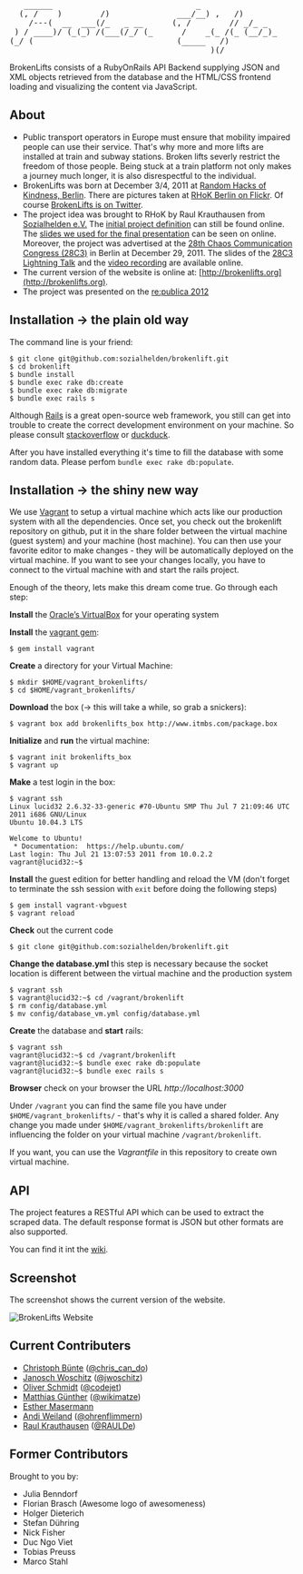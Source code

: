 <pre>   ______                              _
  (, /    )        /)              ___/__) ,   /)
    /---(  __  ___(/_   _ __      (, /        // _/_ _
 ) / ____)/ (_(_) /(___(/_/ (_      /    _(_ /(_ (__/_)_
(_/ (                              (_____   /)
                                          )(/
</pre>

BrokenLifts consists of a RubyOnRails API Backend supplying JSON and XML objects retrieved from
the database and the HTML/CSS frontend loading and visualizing the content via JavaScript.


## About
- Public transport operators in Europe must ensure that mobility impaired
  people can use their service. That's why more and more lifts are
  installed at train and subway stations. Broken lifts severly restrict
  the freedom of those people. Being stuck at a train platform not only
  makes a journey much longer, it is also disrespectful to the individual.
- BrokenLifts was born at December 3/4, 2011 at
  [Random Hacks of Kindness, Berlin](http://www.rhok.org/event/berlin-germany). There are pictures taken at
  [RHoK Berlin on Flickr](http://www.flickr.com/photos/tags/rhokbln/). Of course
  [BrokenLifts is on Twitter](https://twitter.com/#!/brokenlifts).
- The project idea was brought to RHoK by Raul Krauthausen from
  [Sozialhelden e.V.](http://sozialhelden.de) The [initial project
  definition](http://www.rhok.org/problems/brokenelevatorsinfo-%E2%80%93-push-faulty-elevators-next-level-public-awareness-deen)
  can still be found online. The
  [slides we used for the final presentation](https://docs.google.com/present/view?id=dds3dksj_407fgx7mchk)
  can be seen on online. Moreover, the project was advertised at the [28th Chaos Communication
  Congress (28C3)](http://events.ccc.de/congress/2011/wiki/Welcome) in Berlin at December 29, 2011. The slides of the
  [28C3 Lightning Talk](http://www.scribd.com/doc/76810936/BrokenLifts) and the
  [video recording](http://youtu.be/JUPMVI5rnOI) are available online.
- The current version of the website is online at: [http://brokenlifts.org](http://brokenlifts.org).
- The project was presented on the [re:publica 2012](http://re-publica.de/12/panel/dyi-barrierefreiheit/)


## Installation → the plain old way
The command line is your friend:


    $ git clone git@github.com:sozialhelden/brokenlift.git
    $ cd brokenlift
    $ bundle install
    $ bundle exec rake db:create
    $ bundle exec rake db:migrate
    $ bundle exec rails s


Although [Rails](http://rubyonrails.org/ "Rails") is a great open-source web framework, you still
can get into trouble to create the correct development environment on your machine. So please consult
[stackoverflow](http://stackoverflow.com/ "stackoverflow") or [duckduck](http://duckduckgo.com/
"duckduck").


After you have installed everything it's time to fill the database with some random data. Please
perfom `bundle exec rake db:populate`.


## Installation → the shiny new way
We use [Vagrant](http://vagrantup.com/ "Vagrant") to setup a virtual machine which acts like our
production system with all the dependencies. Once set, you check out the brokenlift repository on
github, put it in the share folder between the virtual machine (guest system) and your machine (host
machine). You can then use your favorite editor to make changes - they will be automatically
deployed on the virtual machine. If you want to see your changes locally, you have to connect to the
virtual machine with and start the rails project.


Enough of the theory, lets make this dream come true. Go through each step:


**Install** the [Oracle’s VirtualBox](http://www.virtualbox.org/wiki/Downloads "Oracle’s VirtualBox")
  for your operating system


**Install** the [vagrant gem](https://rubygems.org/gems/vagrant "vagrant gem"):


    $ gem install vagrant


**Create** a directory for your Virtual Machine:


    $ mkdir $HOME/vagrant_brokenlifts/
    $ cd $HOME/vagrant_brokenlifts/


**Download** the box (→ this will take a while, so grab a snickers):


    $ vagrant box add brokenlifts_box http://www.itmbs.com/package.box


**Initialize** and **run** the virtual machine:


    $ vagrant init brokenlifts_box
    $ vagrant up


**Make** a test login in the box:


    $ vagrant ssh
    Linux lucid32 2.6.32-33-generic #70-Ubuntu SMP Thu Jul 7 21:09:46 UTC 2011 i686 GNU/Linux
    Ubuntu 10.04.3 LTS

    Welcome to Ubuntu!
     * Documentation:  https://help.ubuntu.com/
    Last login: Thu Jul 21 13:07:53 2011 from 10.0.2.2
    vagrant@lucid32:~$


**Install** the guest edition for better handling and reload the VM (don't forget to terminate the
ssh session with `exit` before doing the following steps)


    $ gem install vagrant-vbguest
    $ vagrant reload


**Check** out the current code


    $ git clone git@github.com:sozialhelden/brokenlift.git


**Change the database.yml** this step is necessary because the socket location is different between
the virtual machine and the production system


    $ vagrant ssh
    $ vagrant@lucid32:~$ cd /vagrant/brokenlift
    $ rm config/database.yml
    $ mv config/database_vm.yml config/database.yml


**Create** the database and **start** rails:


    $ vagrant ssh
    vagrant@lucid32:~$ cd /vagrant/brokenlift
    vagrant@lucid32:~$ bundle exec rake db:populate
    vagrant@lucid32:~$ bundle exec rails s


**Browser** check on your browser the URL *http://localhost:3000*


Under `/vagrant` you can find the same file you have under `$HOME/vagrant_brokenlifts/` - that's why
it is called a shared folder. Any change you made under `$HOME/vagrant_brokenlifts/brokenlift` are
influencing the folder on your virtual machine `/vagrant/brokenlift`.


If you want, you can use the *Vagrantfile* in this repository to create own virtual machine.


## API
The project features a RESTful API which can be used to extract the scraped data.  The default
response format is JSON but other formats are also supported.

You can find it int the [wiki](https://github.com/sozialhelden/brokenlift/wiki/API).


## Screenshot
The screenshot shows the current version of the website.

![BrokenLifts Website](https://github.com/sozialhelden/brokenlift/raw/master/screenshot.png "BrokenLifts Website")


## Current Contributers
- [Christoph Bünte](http://christophbuente.de "Christoph Bünte") ([@chris\_can\_do](https://twitter.com/#!/chris_can_do/ "@chris_can_do"))
- [Janosch Woschitz](http://janosch.woschitz.org "Janosch Woschitz") ([@jwoschitz](https://twitter.com/#!/jwoschitz "@jwoschitz"))
- [Oliver Schmidt](http://www.thecodejet.de/blog "Oliver Schmidt") ([@codejet](https://twitter.com/#!/codejet "@codejet"))
- [Matthias Günther](http://wikimatze.de "Matthias Günther") ([@wikimatze](https://twitter.com/#!/wikimatze "@wikimatze"))
- [Esther Masermann](http://esther-masemann.com "Esther Masermann")
- [Andi Weiland](http://ohrenflimmern.de "Andi Weiland") ([@ohrenflimmern](https://twitter.com/#!/ohrenflimmern "@ohrenflimmern"))
- [Raul Krauthausen](http://raul.de "Raul Krauthausen") ([@RAULDe](https://twitter.com/#!/RAULde "@RAULDe"))


## Former Contributors
Brought to you by:

- Julia Benndorf
- Florian Brasch (Awesome logo of awesomeness)
- Holger Dieterich
- Stefan Dühring
- Nick Fisher
- Duc Ngo Viet
- Tobias Preuss
- Marco Stahl

